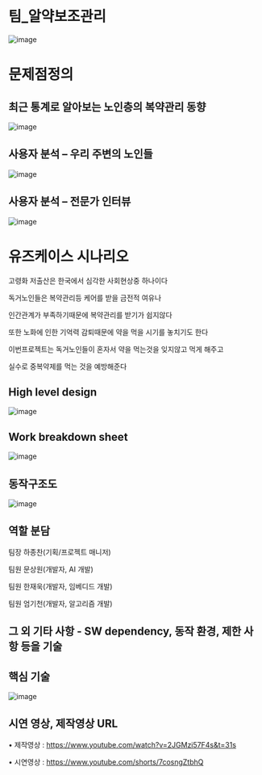 # 팀_알약보조관리
![image](https://github.com/JongChanHa/Medication-management-aids/assets/136680397/cf70d888-d2e7-4350-aa12-1fdc4fdfd905)


# 문제점정의

## 최근 통계로 알아보는 노인층의 복약관리 동향
![image](https://github.com/JongChanHa/Medication-management-aids/assets/136680397/c5c8fc7a-ca64-4e51-b38f-c38a1c956526)

## 사용자 분석 – 우리 주변의 노인들
![image](https://github.com/JongChanHa/Medication-management-aids/assets/136680397/ac5c73f5-c047-4b15-b08e-f85b58845017)


## 사용자 분석 – 전문가 인터뷰
![image](https://github.com/JongChanHa/Medication-management-aids/assets/136680397/3266eb12-30df-4433-bb73-3283747cb8e0)

# 유즈케이스 시나리오

고령화 저출산은 한국에서 심각한 사회현상중 하나이다

독거노인들은 복약관리등 케어를 받을 금전적 여유나

인간관계가 부족하기때문에 복약관리를 받기가 쉽지않다

또한 노화에 인한 기억력 감퇴때문에 약을 먹을 시기를 놓치기도 한다

이번프로젝트는 독거노인들이 혼자서 약을 먹는것을 잊지않고 먹게 해주고

실수로 중복약제를 먹는 것을 예방해준다

## High level design​
![image](https://github.com/JongChanHa/Medication-management-aids/assets/136680397/78287c34-03d9-4239-a9bd-d337625b8b71)

## Work breakdown sheet​
![image](https://github.com/JongChanHa/Medication-management-aids/assets/136680397/69a9e2e1-21ca-48ba-9dc9-4a00f7c206ff)
									
## 동작구조도
![image](https://github.com/JongChanHa/Medication-management-aids/assets/136680397/fb887252-8605-422d-a8bf-374b14595d5b)
		 
## 역할 분담
팀장 하종찬(기획/프로젝트 매니저)

팀원 문상원(개발자, AI 개발)

팀원 한재욱(개발자, 임베디드 개발)

​팀원 엄기천(개발자, 알고리즘 개발)


## 그 외 기타 사항 - SW dependency, 동작 환경, 제한 사항 등을 기술

## 핵심 기술
![image](https://github.com/JongChanHa/Medication-management-aids/assets/136680397/46f456d8-8e78-4ed9-995e-cde3d947d234)

## 시연 영상, 제작영상 URL
• 제작영상 : https://www.youtube.com/watch?v=2JGMzi57F4s&t=31s

• 시연영상 : https://www.youtube.com/shorts/7cosngZtbhQ




